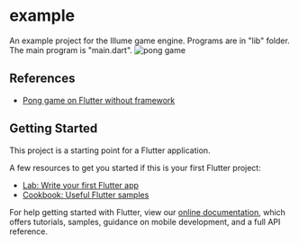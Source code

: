 # example

An example project for the Illume game engine.
Programs are in "lib" folder.
The main program is "main.dart".
![pong game](https://github.com/yasukazu/yllume/example/ponggame.gif)
## References
 - [Pong game on Flutter without framework](https://github.com/Yasukazu/Pyong)

## Getting Started

This project is a starting point for a Flutter application.

A few resources to get you started if this is your first Flutter project:

- [Lab: Write your first Flutter app](https://flutter.dev/docs/get-started/codelab)
- [Cookbook: Useful Flutter samples](https://flutter.dev/docs/cookbook)

For help getting started with Flutter, view our
[online documentation](https://flutter.dev/docs), which offers tutorials,
samples, guidance on mobile development, and a full API reference.
